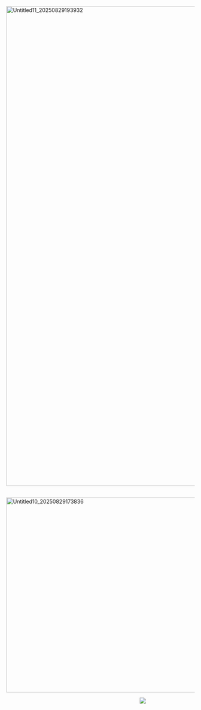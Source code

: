 <img width="122280" height="1280" alt="Untitled11_20250829193932" src="https://github.com/user-attachments/assets/d16a73cd-dfc6-42e3-8c84-ea3e17daded8" />

⠀⠀⠀⠀⠀⠀⠀⠀⠀⠀⠀⠀⠀⠀⠀⠀<img width="570" height="520" alt="Untitled10_20250829173836" src="https://github.com/user-attachments/assets/d9badfac-5b71-4dbe-9fa4-71e9305ca6ed" />


⠀⠀⠀⠀⠀⠀⠀⠀⠀⠀⠀⠀⠀⠀⠀⠀⠀⠀⠀⠀⠀⠀⠀⠀⠀⠀⠀⠀⠀⠀⠀⠀ ⠀⠀ ![](https://komarev.com/ghpvc/?username=your-github-username&abbreviated=true)
